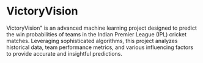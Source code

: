 # VictoryVision
VictoryVision" is an advanced machine learning project designed to predict the win probabilities of teams in the Indian Premier League (IPL) cricket matches. Leveraging sophisticated algorithms, this project analyzes historical data, team performance metrics, and various influencing factors to provide accurate and insightful predictions.
